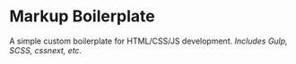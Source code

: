# Markup Boilerplate

A simple custom boilerplate for HTML/CSS/JS development.
*Includes Gulp, SCSS, cssnext, etc.*